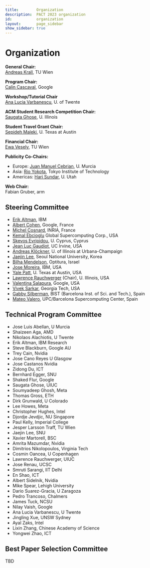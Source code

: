 ```yaml
---
title:        Organization
description:  PACT 2023 organization
id:           organization
layout:       page_sidebar
show_sidebar: true
---
```


# Organization

**General Chair:**<br>
[Andreas Krall](https://informatics.tuwien.ac.at/people/andreas-krall), TU Wien

**Program Chair:**<br>
[Calin Cascaval](https://conf.researchr.org/profile/conf/calincascaval), Google

**Workshop/Tutorial Chair**<br>
[Ana Lucia Varbanescu](https://people.utwente.nl/a.l.varbanescu), U. of Twente

**ACM Student Research Competition Chair:**<br>
[Saugata Ghose](https://ghose.cs.illinois.edu/), U. Illinois

**Student Travel Grant Chair:**<br>
[Sepideh Maleki](https://www.cs.utexas.edu/~smaleki/), U. Texas at Austin

**Financial Chair:**<br>
[Ewa Vesely](https://informatics.tuwien.ac.at/people/ewa-vesely), TU Wien

<!-- **Local Arrangements Chair:**<br>
[Yuri Alexeev](https://www.anl.gov/profile/yuri-alexeev), Argonne National Lab

**Workshop/Tutorial Chair:**<br>
[Manoj Kumar](https://www.linkedin.com/in/manoj-kumar-3a06902/), IBM

-->

**Publicity Co-Chairs:**

- Europe: [Juan Manuel Cebrian](https://es.linkedin.com/in/juan-m-cebrian-46245063), U. Murcia
- Asia: [Rio Yokota](https://www.rio.gsic.titech.ac.jp/en/member/yokota.html), Tokyo Institute of Technology
- Americas: [Hari Sundar](https://www.cs.utah.edu/~hari/), U. Utah

<!--

**ACM Student Research Competition Chair:**<br>
[Saugata Ghose](https://ghose.cs.illinois.edu/), U. Illinois

**Artifact Evaluation Committee Chair:**<br>
[Sven-Bodo Scholz](https://www.ru.nl/en/people/scholz-s), Radboud U.
 -->

**Web Chair:**<br>
Fabian Gruber, arm


## Steering Committee

- [Erik      Altman](https://researcher.watson.ibm.com/researcher/view.php?person=us-ealtman), IBM
- [Albert    Cohen](https://research.google/people/106208/), Google, France
- [Michel    Cosnard](http://www-sop.inria.fr/members/Michel.Cosnard/), INRIA, France
- [Kemal     Ebcioglu](http://global-supercomputing.com/people/kemal.ebcioglu/) Global Supercomputing Corp., USA
- [Skevos    Evripidou](https://cy.linkedin.com/in/skevos-evripidou-55a7b2), U. Cyprus, Cyprus
- [Jean Luc  Gaudiot](http://pascal.eng.uci.edu/people/gaudiot.html), UC Irvine, USA
- [Andreas   Klöckner](https://andreask.cs.illinois.edu/aboutme), U. of Illinois at Urbana-Champaign
- [Jaejin    Lee](https://sites.google.com/view/jaejinlee), Seoul National University, Korea
- [Bilha     Mendelson](https://www.linkedin.com/in/bilha-mendelson-36208a1/?originalSubdomain=il), Optitura, Israel
- [Jose      Moreira](https://researcher.watson.ibm.com/researcher/view.php?person=us-jmoreira), IBM, USA
- [Yale      Patt](http://users.ece.utexas.edu/~patt/), U. Texas at Austin, USA
- [Lawrence  Rauchwerger](https://cs.illinois.edu/about/people/all-faculty/rwerger) (Chair), U. Illinois, USA
- [Valentina Salapura](https://www.linkedin.com/in/valentina-salapura-81924a44), Google, USA
- [Vivek     Sarkar](https://vsarkar.cc.gatech.edu/), Georgia Tech, USA
- [Gabby     Silberman](https://es.linkedin.com/in/gabbysilberman), BIST (Barcelona Inst. of Sci. and Tech.), Spain
- [Mateo     Valero](https://www.bsc.es/mateo-valero), UPC/Barcelona Supercomputing Center, Spain

## Technical Program Committee

- Jose Luis     Abellan,         U Murcia
- Shaizeen      Aga,             AMD
- Nikolaos      Alachiotis,      U Twente
- Erik          Altman,          IBM Research
- Steve         Blackburn,       Google AU
- Trey          Cain,            Nvidia
- Jose          Cano Reyes       U Glasgow
- Jose          Castanos         Nvidia
- Zidong        Du,              ICT
- Bernhard      Egger,           SNU
- Shaked        Flur,            Google
- Saugata       Ghose,           UIUC
- Soumyadeep    Ghosh,           Meta
- Thomas        Gross,           ETH
- Dirk          Grunwald,        U Colorado
- Lee           Howes,           Meta
- Christopher   Hughes,          Intel
- Djordje       Jevdjic,         NU Singapore
- Paul          Kelly,           Imperial College
- Jesper        Larsson Traff,   TU Wien
- Jaejin        Lee,             SNU
- Xavier        Martorell,       BSC
- Amrita        Mazumdar,        Nvidia
- Dimitrios     Nikolopoulos,    Virginia Tech
- Cosmin        Oancea,          U Copenhagen
- Lawrence      Rauchwerger,     UIUC
- Jose          Renau,           UCSC
- Smruti        Sarangi,         IIT Delhi
- En            Shao,            ICT
- Albert        Sidelnik,        Nvidia
- Mike          Spear,           Lehigh University
- Dario         Suarez-Gracia,   U Zaragoza
- Pedro         Trancoso,        Chalmers
- James         Tuck,            NCSU
- Nilay         Vaish,           Google
- Ana Lucia     Varbanescu,      U Twente
- Jingling      Xue,             UNSW Sydney
- Ayal          Zaks,            Intel
- Lixin         Zhang,           Chinese Academy of Science
- Yongwei       Zhao,            ICT

## Best Paper Selection Committee

TBD

<!--
## Artifact Evaluation Committee

(TBA)

-->
